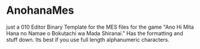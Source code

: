 # AnohanaMes
just a 010 Editor Binary Template for the MES files for the game "Ano Hi Mita Hana no Namae o Bokutachi wa Mada Shiranai."
Has the formatting and stuff down.
Its best if you use full length alphanumeric characters.
